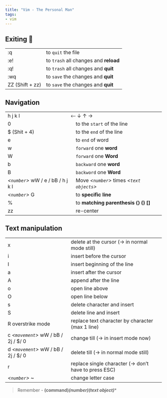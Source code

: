 ```yaml
---
title: "Vim - The Personal Man"
tags:
- vim
---
```


## Exiting 👻
|                 |                                       |
| --------------- | ------------------------------------- |
| :q              | to `quit` the file                    |
| :e!             | to `trash` all changes and **reload** |
| :q!             | to `trash` all changes and **quit**   |
| :wq             | to `save` the changes and **quit**    |
| ZZ (Shift + zz) | to `save` the changes and **quit**    |


## Navigation
|                                    |                                              |
| ---------------------------------- | -------------------------------------------- |
| h j k l                            |    ⃪ ↓ ↑ →                                      |
| 0                                  | to the `start` of the line                   |
| $ (Shit + 4)                       | to the `end` of the line                     |
| e                                  | to `end` of word                             |
| w                                  |`forward` one **word**                       |
| W                                  |`forward` one **Word**                       |
| b                                  |`backward` one **word**                      |
| B                                  |`backword` one **Word**                      |
| *<`number`>* wW / e / bB / h j k l | Move *<`number`>* times *<`text objects`>* |
| *<`number`>* G                         | to **specific line**                             |
| %                                  | to **matching parenthesis {} () []**             |
| zz                                 | re-center                                             |


## Text manipulation

|     |                                               |
| --- | --------------------------------------------- |
| x   | delete at the cursor (→ in normal mode still) |
| i | insert before the cursor |
| I | insert beginning of the line |
| a | insert after the cursor |
| A | append after the line |
| o | open line above |
| O | open line below |
| s | delete character and insert |
| S | delete line and insert |
| R overstrike mode | replace text character by character (max 1 line) |
| c *<`movement`>* wW / bB / 2j / $/ 0 | change till (→ in insert mode now) | cc - change one line |
| d *<`movement`>* wW / bB / 2j / $/ 0 | delete till (→ in normal mode still) | dd - delete one line ... |
| r | replace single character (→ don’t have to press ESC) |
| *<`number`>* ~ | change letter case |

> Remember - **(command)*(number)(text object)****





